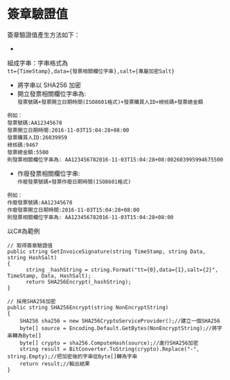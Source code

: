 # 簽章驗證值

簽章驗證值產生方法如下：

* 
組成字串：字串格式為 <br />
```tt={TimeStamp},data={發票相關欄位字串},salt={專屬加密Salt}```
* 將字串以 SHA256 加密
* 開立發票相關欄位字串為:<br />
```發票號碼+發票開立日期時間(ISO8601格式)+發票購買人ID+檢核碼+發票總金額```

```
例如：
發票號碼:AA12345678
發票開立日期時間:2016-11-03T15:04:28+08:00
發票購買人ID:26039959
檢核碼:9467
發票總金額:5500
則發票相關欄位字串為: AA123456782016-11-03T15:04:28+08:002603995994675500
```
* 作廢發票相關欄位字串:<br />
```作廢發票號碼+發票作廢日期時間(ISO8601格式)```

```
例如：
作廢發票號碼:AA12345678
作廢發票開立日期時間:2016-11-03T15:04:28+08:00
則發票相關欄位字串為: AA123456782016-11-03T15:04:28+08:00
```





以C#為範例
```cshap
// 取得簽章驗證值
public string GetInvoiceSignature(string TimeStamp, string Data, string HashSalt)
{
      string _hashString = string.Format("tt={0},data={1},salt={2}", TimeStamp, Data, HashSalt);
      return SHA256Encrypt(_hashString);
}

// 採用SHA256加密
public string SHA256Encrypt(string NonEncryptString)
{
    SHA256 sha256 = new SHA256CryptoServiceProvider();//建立一個SHA256
    byte[] source = Encoding.Default.GetBytes(NonEncryptString);//將字串轉為Byte[]
    byte[] crypto = sha256.ComputeHash(source);//進行SHA256加密
    string result = BitConverter.ToString(crypto).Replace("-", string.Empty);//把加密後的字串從Byte[]轉為字串
    return result;//輸出結果
}
```


